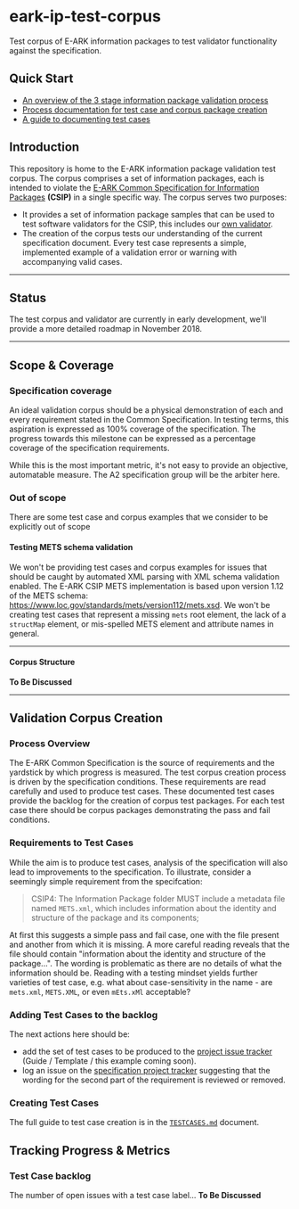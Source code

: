eark-ip-test-corpus
===================
Test corpus of E-ARK information packages to test validator functionality against the specification.

Quick Start
-----------
- [An overview of the 3 stage information package validation process](./VALIDATION.md)
- [Process documentation for test case and corpus package creation](./PROCESS.md)
- [A guide to documenting test cases](./TESTCASES.md)

Introduction
------------
This repository is home to the E-ARK information package validation test corpus. The corpus comprises a set of information packages, each is intended to violate the [E-ARK Common Specification for Information Packages](https://github.com/DILCISBoard/E-ARK-CSIP/) **(CSIP)** in a single specific way. The corpus serves two purposes:

- It provides a set of information package samples that can be used to test software validators for the CSIP, this includes our [own validator](https://github.com/E-ARK-Software/py-rest-ip-validator).
- The creation of the corpus tests our understanding of the current specification document. Every test case represents a simple, implemented example of a validation error or warning with accompanying valid cases.
__________

Status
------
The test corpus and validator are currently in early development, we'll provide a more detailed roadmap in November 2018.
__________

Scope & Coverage
----------------
### Specification coverage
An ideal validation corpus should be a physical demonstration of each and every requirement stated in the Common Specification. In testing terms, this aspiration is expressed as 100% coverage of the specification. The progress towards this milestone can be expressed as a percentage coverage of the specification requirements.

While this is the most important metric, it's not easy to provide an objective, automatable measure. The A2 specification group will be the arbiter here.

### Out of scope
There are some test case and corpus examples that we consider to be explicitly out of scope

#### Testing METS schema validation
We won't be providing test cases and corpus examples for issues that should be caught by automated XML parsing with XML schema validation enabled. The E-ARK CSIP METS implementation is based upon version 1.12 of the METS schema: https://www.loc.gov/standards/mets/version112/mets.xsd. We won't be creating test cases that represent a missing `mets` root element, the lack of a `structMap` element, or mis-spelled METS element and attribute names in general.
__________________

#### Corpus Structure
**To Be Discussed**
__________________

Validation Corpus Creation
--------------------------
### Process Overview
The E-ARK Common Specification is the source of requirements and the yardstick by which progress is measured. The test corpus creation process is driven by the specification conditions. These requirements are read carefully and used to produce test cases. These documented test cases provide the backlog for the creation of corpus test packages. For each test case there should be corpus packages demonstrating the pass and fail conditions.

### Requirements to Test Cases
While the aim is to produce test cases, analysis of the specification will also lead to improvements to the specification.  To illustrate, consider a seemingly simple requirement from the specifcation:

> CSIP4: The Information Package folder MUST include a metadata file named `METS.xml`, which includes information about the identity and structure of the package and its components;

At first this suggests a simple pass and fail case, one with the file present and another from which it is missing. A more careful reading reveals that the file should contain "information about the identity and structure of the package...". The wording is problematic as there are no details of what the information should be. Reading with a testing mindset yields further varieties of test case, e.g. what about case-sensitivity in the name - are `mets.xml`, `METS.XML`, or even `mEts.xMl` acceptable?

### Adding Test Cases to the backlog
The next actions here should be:
- add the set of test cases to be produced to the [project issue tracker](https://github.com/DILCISBoard/eark-ip-test-corpus/issues) (Guide / Template / this example coming soon).
- log an issue on the [specification project tracker](https://github.com/DILCISBoard/E-ARK-CSIP/issues) suggesting that the wording for the second part of the requirement is reviewed or removed.

### Creating Test Cases
The full guide to test case creation is in the [`TESTCASES.md`](./TESTCASES.md)
document.

Tracking Progress & Metrics
---------------------------
### Test Case backlog
The number of open issues with a test case label...
**To Be Discussed**
